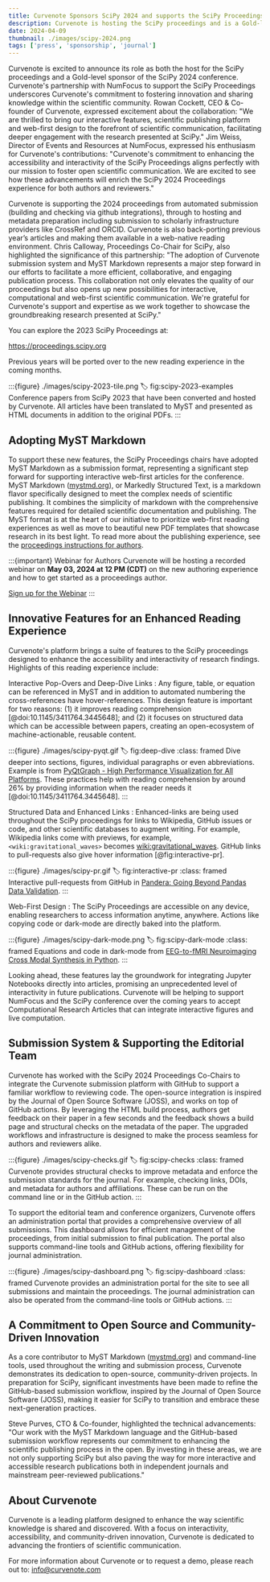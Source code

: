 ```yaml
---
title: Curvenote Sponsors SciPy 2024 and supports the SciPy Proceedings
description: Curvenote is hosting the SciPy proceedings and is a Gold-level sponsor of the SciPy 2024 conference. The new proceedings, hosted by Curvenote, are web-first and interactive. Curvenote is supporting the 2024 proceedings from automated submission, through to hosting and metadata preparation including submission to scholarly infrastructure providers like CrossRef and ORCID.
date: 2024-04-09
thumbnail: ./images/scipy-2024.png
tags: ['press', 'sponsorship', 'journal']
---
```


Curvenote is excited to announce its role as both the host for the SciPy proceedings and a Gold-level sponsor of the SciPy 2024 conference. Curvenote's partnership with NumFocus to support the SciPy Proceedings underscores Curvenote's commitment to fostering innovation and sharing knowledge within the scientific community. Rowan Cockett, CEO & Co-founder of Curvenote, expressed excitement about the collaboration: "We are thrilled to bring our interactive features, scientific publishing platform and web-first design to the forefront of scientific communication, facilitating deeper engagement with the research presented at SciPy." Jim Weiss, Director of Events and Resources at NumFocus, expressed his enthusiasm for Curvenote's contributions: "Curvenote's commitment to enhancing the accessibility and interactivity of the SciPy Proceedings aligns perfectly with our mission to foster open scientific communication. We are excited to see how these advancements will enrich the SciPy 2024 Proceedings experience for both authors and reviewers."

Curvenote is supporting the 2024 proceedings from automated submission (building and checking via github integrations), through to hosting and metadata preparation including submission to scholarly infrastructure providers like CrossRef and ORCID. Curvenote is also back-porting previous year’s articles and making them available in a web-native reading environment. Chris Calloway, Proceedings Co-Chair for SciPy, also highlighted the significance of this partnership: "The adoption of Curvenote submission system and MyST Markdown represents a major step forward in our efforts to facilitate a more efficient, collaborative, and engaging publication process. This collaboration not only elevates the quality of our proceedings but also opens up new possibilities for interactive, computational and web-first scientific communication. We're grateful for Curvenote's support and expertise as we work together to showcase the groundbreaking research presented at SciPy."

You can explore the 2023 SciPy Proceedings at:

https://proceedings.scipy.org

Previous years will be ported over to the new reading experience in the coming months.

:::{figure} ./images/scipy-2023-tile.png
:label: fig:scipy-2023-examples
Conference papers from SciPy 2023 that have been converted and hosted by Curvenote. All articles have been translated to MyST and presented as HTML documents in addition to the original PDFs.
:::

## Adopting MyST Markdown

To support these new features, the SciPy Proceedings chairs have adopted MyST Markdown as a submission format, representing a significant step forward for supporting interactive web-first articles for the conference. MyST Markdown ([mystmd.org](https://mystmd.org)), or Markedly Structured Text, is a markdown flavor specifically designed to meet the complex needs of scientific publishing. It combines the simplicity of markdown with the comprehensive features required for detailed scientific documentation and publishing. The MyST format is at the heart of our initiative to prioritize web-first reading experiences as well as move to beautiful new PDF templates that showcase research in its best light. To read more about the publishing experience, see the [proceedings instructions for authors](https://github.com/scipy-conference/scipy_proceedings?tab=readme-ov-file#instructions-for-authors).

:::{important} Webinar for Authors
Curvenote will be hosting a recorded webinar on **May 03, 2024 at 12 PM (CDT)** on the new authoring experience and how to get started as a proceedings author.

[Sign up for the Webinar](https://www.youtube.com/watch?v=PNnaG-wyDd4)
:::

## Innovative Features for an Enhanced Reading Experience

Curvenote's platform brings a suite of features to the SciPy proceedings designed to enhance the accessibility and interactivity of research findings. Highlights of this reading experience include:

Interactive Pop-Overs and Deep-Dive Links
: Any figure, table, or equation can be referenced in MyST and in addition to automated numbering the cross-references have hover-references. This design feature is important for two reasons: (1) it improves reading comprehension [@doi:10.1145/3411764.3445648]; and (2) it focuses on structured data which can be accessible between papers, creating an open-ecosystem of machine-actionable, reusable content.

:::{figure} ./images/scipy-pyqt.gif
:label: fig:deep-dive
:class: framed
Dive deeper into sections, figures, individual paragraphs or even abbreviations. Example is from [PyQtGraph - High Performance Visualization for All Platforms](https://scipy.curve.space/articles/gerudo-f2bc6f59-00e). These practices help with reading comprehension by around 26% by providing information when the reader needs it [@doi:10.1145/3411764.3445648].
:::

Structured Data and Enhanced Links
: Enhanced-links are being used throughout the SciPy proceedings for links to Wikipedia, GitHub issues or code, and other scientific databases to augment writing. For example, Wikipedia links come with previews, for example, `<wiki:gravitational_waves>` becomes <wiki:gravitational_waves>. GitHub links to pull-requests also give hover information [@fig:interactive-pr].

:::{figure} ./images/scipy-pr.gif
:label: fig:interactive-pr
:class: framed
Interactive pull-requests from GitHub in [Pandera: Going Beyond Pandas Data Validation](https://proceedings.scipy.org/articles/gerudo-f2bc6f59-010#retrospective).
:::

Web-First Design
: The SciPy Proceedings are accessible on any device, enabling researchers to access information anytime, anywhere. Actions like copying code or dark-mode are directly baked into the platform.

:::{figure} ./images/scipy-dark-mode.png
:label: fig:scipy-dark-mode
:class: framed
Equations and code in dark-mode from [EEG-to-fMRI Neuroimaging Cross Modal Synthesis in Python](https://proceedings.scipy.org/articles/gerudo-f2bc6f59-007).
:::

Looking ahead, these features lay the groundwork for integrating Jupyter Notebooks directly into articles, promising an unprecedented level of interactivity in future publications. Curvenote will be helping to support NumFocus and the SciPy conference over the coming years to accept Computational Research Articles that can integrate interactive figures and live computation.

## Submission System & Supporting the Editorial Team

Curvenote has worked with the SciPy 2024 Proceedings Co-Chairs to integrate the Curvenote submission platform with GitHub to support a familiar workflow to reviewing code. The open-source integration is inspired by the Journal of Open Source Software (JOSS), and works on top of GitHub actions. By leveraging the HTML build process, authors get feedback on their paper in a few seconds and the feedback shows a build page and structural checks on the metadata of the paper. The upgraded workflows and infrastructure is designed to make the process seamless for authors and reviewers alike.

:::{figure} ./images/scipy-checks.gif
:label: fig:scipy-checks
:class: framed
Curvenote provides structural checks to improve metadata and enforce the submission standards for the journal. For example, checking links, DOIs, and metadata for authors and affiliations. These can be run on the command line or in the GitHub action.
:::

To support the editorial team and conference organizers, Curvenote offers an administration portal that provides a comprehensive overview of all submissions. This dashboard allows for efficient management of the proceedings, from initial submission to final publication. The portal also supports command-line tools and GitHub actions, offering flexibility for journal administration.

:::{figure} ./images/scipy-dashboard.png
:label: fig:scipy-dashboard
:class: framed
Curvenote provides an administration portal for the site to see all submissions and maintain the proceedings.
The journal administration can also be operated from the command-line tools or GitHub actions.
:::

## A Commitment to Open Source and Community-Driven Innovation

As a core contributor to MyST Markdown ([mystmd.org](https://mystmd.org)) and command-line tools, used throughout the writing and submission process, Curvenote demonstrates its dedication to open-source, community-driven projects. In preparation for SciPy, significant investments have been made to refine the GitHub-based submission workflow, inspired by the Journal of Open Source Software (JOSS), making it easier for SciPy to transition and embrace these next-generation practices.

Steve Purves, CTO & Co-founder, highlighted the technical advancements: "Our work with the MyST Markdown language and the GitHub-based submission workflow represents our commitment to enhancing the scientific publishing process in the open. By investing in these areas, we are not only supporting SciPy but also paving the way for more interactive and accessible research publications both in independent journals and mainstream peer-reviewed publications."

## About Curvenote

Curvenote is a leading platform designed to enhance the way scientific knowledge is shared and discovered. With a focus on interactivity, accessibility, and community-driven innovation, Curvenote is dedicated to advancing the frontiers of scientific communication.

For more information about Curvenote or to request a demo, please reach out to:
[info@curvenote.com](mailto:info@curvenote.com)

